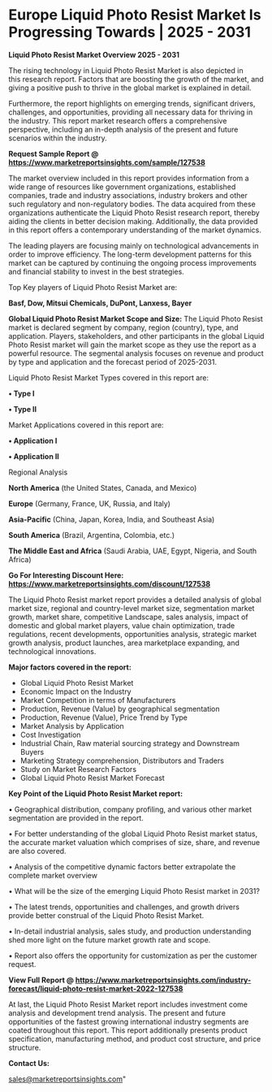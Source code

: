  # Europe Liquid Photo Resist Market Is Progressing Towards | 2025 - 2031

<Strong> Liquid Photo Resist Market Overview 2025 - 2031</strong>

The rising technology in Liquid Photo Resist Market is also depicted in this research report. Factors that are boosting the growth of the market, and giving a positive push to thrive in the global market is explained in detail.

Furthermore, the report highlights on emerging trends, significant drivers, challenges, and opportunities, providing all necessary data for thriving in the industry. This report market research offers a comprehensive perspective, including an in-depth analysis of the present and future scenarios within the industry.

<strong>Request Sample Report @ <a href=https://www.marketreportsinsights.com/sample/127538>https://www.marketreportsinsights.com/sample/127538</a></strong>

The market overview included in this report provides information from a wide range of resources like government organizations, established companies, trade and industry associations, industry brokers and other such regulatory and non-regulatory bodies. The data acquired from these organizations authenticate the Liquid Photo Resist research report, thereby aiding the clients in better decision making. Additionally, the data provided in this report offers a contemporary understanding of the market dynamics.

The leading players are focusing mainly on technological advancements in order to improve efficiency. The long-term development patterns for this market can be captured by continuing the ongoing process improvements and financial stability to invest in the best strategies.

Top Key players of Liquid Photo Resist Market are:

<strong>Basf, Dow, Mitsui Chemicals, DuPont, Lanxess, Bayer</strong>

<strong><b>Global Liquid Photo Resist Market Scope and Size:</b></strong>
The Liquid Photo Resist market is declared segment by company, region (country), type, and application. Players, stakeholders, and other participants in the global Liquid Photo Resist market will gain the market scope as they use the report as a powerful resource. The segmental analysis focuses on revenue and product by type and application and the forecast period of 2025-2031.

Liquid Photo Resist Market Types covered in this report are:

<strong>• Type I

• Type II</strong>

Market Applications covered in this report are:

<strong>• Application I

• Application II</strong> 

Regional Analysis

<strong>North America</strong> (the United States, Canada, and Mexico)

<strong>Europe</strong> (Germany, France, UK, Russia, and Italy)

<strong>Asia-Pacific</strong> (China, Japan, Korea, India, and Southeast Asia)

<strong>South America</strong> (Brazil, Argentina, Colombia, etc.)

<strong>The Middle East and Africa</strong> (Saudi Arabia, UAE, Egypt, Nigeria, and South Africa)

<strong>Go For Interesting Discount Here: <a href=https://www.marketreportsinsights.com/discount/127538>https://www.marketreportsinsights.com/discount/127538</a></strong>

The Liquid Photo Resist market report provides a detailed analysis of global market size, regional and country-level market size, segmentation market growth, market share, competitive Landscape, sales analysis, impact of domestic and global market players, value chain optimization, trade regulations, recent developments, opportunities analysis, strategic market growth analysis, product launches, area marketplace expanding, and technological innovations.

<strong><b>Major factors covered in the report:</b></strong>
<ul>
  <li>Global Liquid Photo Resist Market </li>
  <li>Economic Impact on the Industry</li>
  <li>Market Competition in terms of Manufacturers</li>
  <li>Production, Revenue (Value) by geographical segmentation</li>
  <li>Production, Revenue (Value), Price Trend by Type</li>
  <li>Market Analysis by Application</li>
  <li>Cost Investigation</li>
  <li>Industrial Chain, Raw material sourcing strategy and Downstream Buyers</li>
  <li>Marketing Strategy comprehension, Distributors and Traders</li>
  <li>Study on Market Research Factors</li>
  <li>Global Liquid Photo Resist Market Forecast</li>
</ul>

<strong><b>Key Point of the Liquid Photo Resist Market report:</b></strong>

• Geographical distribution, company profiling, and various other market segmentation are provided in the report.

• For better understanding of the global Liquid Photo Resist market status, the accurate market valuation which comprises of size, share, and revenue are also covered.

• Analysis of the competitive dynamic factors better extrapolate the complete market overview

• What will be the size of the emerging Liquid Photo Resist market in 2031?

• The latest trends, opportunities and challenges, and growth drivers provide better construal of the Liquid Photo Resist Market.

• In-detail industrial analysis, sales study, and production understanding shed more light on the future market growth rate and scope.

• Report also offers the opportunity for customization as per the customer request.

<strong><b>View Full Report @ <a href=https://www.marketreportsinsights.com/industry-forecast/liquid-photo-resist-market-2022-127538>https://www.marketreportsinsights.com/industry-forecast/liquid-photo-resist-market-2022-127538</a></b></strong>


At last, the Liquid Photo Resist Market report includes investment come analysis and development trend analysis. The present and future opportunities of the fastest growing international industry segments are coated throughout this report. This report additionally presents product specification, manufacturing method, and product cost structure, and price structure.

<strong>Contact Us:</strong>

sales@marketreportsinsights.com"
